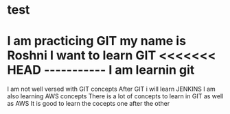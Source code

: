 # test
I am practicing GIT
my name is Roshni
I want to learn GIT
<<<<<<< HEAD -----------
I am learnin git
=======
I am not well versed with GIT concepts
After GIT i will learn JENKINS
I am also learning AWS concepts
There is a lot of concepts to learn in GIT as well as AWS
It is good to learn the cocepts one after the other
